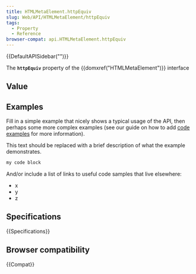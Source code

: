 ```yaml
---
title: HTMLMetaElement.httpEquiv
slug: Web/API/HTMLMetaElement/httpEquiv
tags:
  - Property
  - Reference
browser-compat: api.HTMLMetaElement.httpEquiv
---
```

{{DefaultAPISidebar("")}}

The **`httpEquiv`** property of the {{domxref("HTMLMetaElement")}} interface 

## Value



## Examples

Fill in a simple example that nicely shows a typical usage of the API, then perhaps some more complex examples (see our guide on how to add [code examples](/en-US/docs/MDN/Contribute/Structures/Code_examples) for more information).

This text should be replaced with a brief description of what the example demonstrates.

```js
my code block
```

And/or include a list of links to useful code samples that live elsewhere:

*   x
*   y
*   z

## Specifications

{{Specifications}}

## Browser compatibility

{{Compat}}


